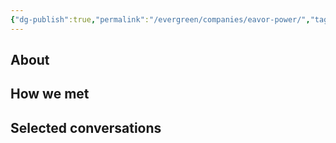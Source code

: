 ```yaml
---
{"dg-publish":true,"permalink":"/evergreen/companies/eavor-power/","tags":["company"]}
---
```


## About


## How we met


## Selected conversations
